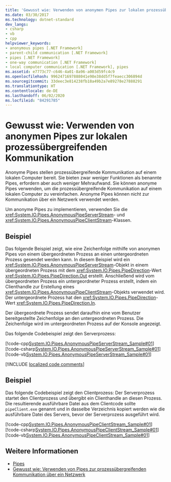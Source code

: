 ```yaml
---
title: 'Gewusst wie: Verwenden von anonymen Pipes zur lokalen prozessübergreifenden Kommunikation'
ms.date: 03/30/2017
ms.technology: dotnet-standard
dev_langs:
- csharp
- vb
- cpp
helpviewer_keywords:
- anonymous pipes [.NET Framework]
- parent-child communication [.NET Framework]
- pipes [.NET Framework]
- one-way communication [.NET Framework]
- local computer communication [.NET Framework], pipes
ms.assetid: e7773c77-c646-4a01-8a96-a003d59fc4c9
ms.openlocfilehash: 9962471697888041e98e38dd5f7feaecc306894d
ms.sourcegitcommit: 33deec3e814238fb18a49b2a7e89278e27888291
ms.translationtype: HT
ms.contentlocale: de-DE
ms.lasthandoff: 06/02/2020
ms.locfileid: "84291785"
---
```

# <a name="how-to-use-anonymous-pipes-for-local-interprocess-communication"></a>Gewusst wie: Verwenden von anonymen Pipes zur lokalen prozessübergreifenden Kommunikation
Anonyme Pipes stellen prozessübergreifende Kommunikation auf einem lokalen Computer bereit. Sie bieten zwar weniger Funktionen als benannte Pipes, erfordern aber auch weniger Mehraufwand. Sie können anonyme Pipes verwenden, um die prozessübergreifende Kommunikation auf einem lokalen Computer zu vereinfachen. Anonyme Pipes können nicht zur Kommunikation über ein Netzwerk verwendet werden.  
  
 Um anonyme Pipes zu implementieren, verwenden Sie die <xref:System.IO.Pipes.AnonymousPipeServerStream>- und <xref:System.IO.Pipes.AnonymousPipeClientStream>-Klassen.  
  
## <a name="example"></a>Beispiel  
 Das folgende Beispiel zeigt, wie eine Zeichenfolge mithilfe von anonymen Pipes von einem übergeordneten Prozess an einen untergeordneten Prozess gesendet werden kann. In diesem Beispiel wird ein <xref:System.IO.Pipes.AnonymousPipeServerStream>-Objekt in einem übergeordneten Prozess mit dem <xref:System.IO.Pipes.PipeDirection>-Wert <xref:System.IO.Pipes.PipeDirection.Out> erstellt. Anschließend wird vom übergeordneten Prozess ein untergeordneter Prozess erstellt, indem ein Clienthandle zur Erstellung eines <xref:System.IO.Pipes.AnonymousPipeClientStream>-Objekts verwendet wird. Der untergeordnete Prozess hat den <xref:System.IO.Pipes.PipeDirection>-Wert <xref:System.IO.Pipes.PipeDirection.In>.  
  
 Der übergeordnete Prozess sendet daraufhin eine vom Benutzer bereitgestellte Zeichenfolge an den untergeordneten Prozess. Die Zeichenfolge wird im untergeordneten Prozess auf der Konsole angezeigt.  
  
 Das folgende Codebeispiel zeigt den Serverprozess:  
  
 [!code-cpp[System.IO.Pipes.AnonymousPipeServerStream_Sample#01](../../../samples/snippets/cpp/VS_Snippets_CLR_System/system.IO.Pipes.AnonymousPipeServerStream_Sample/cpp/program.cpp#01)]
 [!code-csharp[System.IO.Pipes.AnonymousPipeServerStream_Sample#01](../../../samples/snippets/csharp/VS_Snippets_CLR_System/system.IO.Pipes.AnonymousPipeServerStream_Sample/cs/Program.cs#01)]
 [!code-vb[System.IO.Pipes.AnonymousPipeServerStream_Sample#01](../../../samples/snippets/visualbasic/VS_Snippets_CLR_System/system.IO.Pipes.AnonymousPipeServerStream_Sample/vb/program.vb#01)]  

[!INCLUDE [localized code comments](../../../includes/code-comments-loc.md)]
  
## <a name="example"></a>Beispiel  
 Das folgende Codebeispiel zeigt den Clientprozess: Der Serverprozess startet den Clientprozess und übergibt ein Clienthandle an diesen Prozess. Die resultierende ausführbare Datei aus dem Clientcode sollte `pipeClient.exe` genannt und in dasselbe Verzeichnis kopiert werden wie die ausführbare Datei des Servers, bevor der Serverprozess ausgeführt wird.  
  
 [!code-cpp[System.IO.Pipes.AnonymousPipeClientStream_Sample#01](../../../samples/snippets/cpp/VS_Snippets_CLR_System/system.IO.Pipes.AnonymousPipeClientStream_Sample/cpp/program.cpp#01)]
 [!code-csharp[System.IO.Pipes.AnonymousPipeClientStream_Sample#01](../../../samples/snippets/csharp/VS_Snippets_CLR_System/system.IO.Pipes.AnonymousPipeClientStream_Sample/cs/Program.cs#01)]
 [!code-vb[System.IO.Pipes.AnonymousPipeClientStream_Sample#01](../../../samples/snippets/visualbasic/VS_Snippets_CLR_System/system.IO.Pipes.AnonymousPipeClientStream_Sample/vb/program.vb#01)]  
  
## <a name="see-also"></a>Weitere Informationen

- [Pipes](pipe-operations.md)
- [Gewusst wie: Verwenden von Pipes zur prozessübergreifenden Kommunikation über ein Netzwerk](how-to-use-named-pipes-for-network-interprocess-communication.md)
